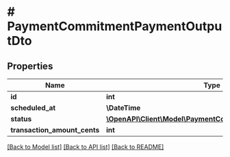 # # PaymentCommitmentPaymentOutputDto

## Properties

Name | Type | Description | Notes
------------ | ------------- | ------------- | -------------
**id** | **int** |  |
**scheduled_at** | **\DateTime** |  |
**status** | [**\OpenAPI\Client\Model\PaymentCommitmentInstallmentStatus**](PaymentCommitmentInstallmentStatus.md) |  |
**transaction_amount_cents** | **int** |  |

[[Back to Model list]](../../README.md#models) [[Back to API list]](../../README.md#endpoints) [[Back to README]](../../README.md)
